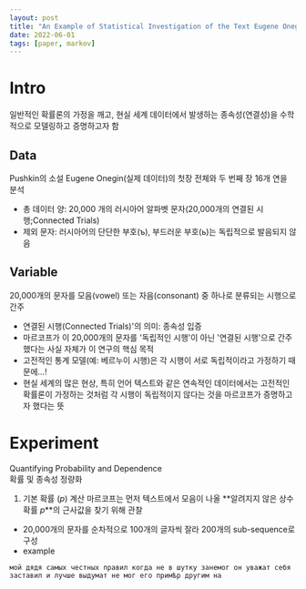 ```yaml
---
layout: post
title: "An Example of Statistical Investigation of the Text Eugene Onegin Concerning the Connection of Samples in Chains(1913)"
date: 2022-06-01
tags: [paper, markov]
---
```


# Intro
일반적인 확률론의 가정을 깨고, 현실 세계 데이터에서 발생하는 종속성(연결성)을 수학적으로 모델링하고 증명하고자 함 <br>

## Data
Pushkin의 소설 Eugene Onegin(실제 데이터)의 첫장 전체와 두 번째 장 16개 연을 분석 
- 총 데이터 양: 20,000 개의 러시아어 알파벳 문자(20,000개의 연결된 시행;Connected Trials)
- 제외 문자: 러시아어의 단단한 부호(ъ), 부드러운 부호(ь)는 독립적으로 발음되지 않음

## Variable
20,000개의 문자를 모음(vowel) 또는 자음(consonant) 중 하나로 분류되는 시행으로 간주
- 연결된 시행(Connected Trials)'의 의미: 종속성 입증
- 마르코프가 이 20,000개의 문자를 '독립적인 시행'이 아닌 '연결된 시행'으로 간주했다는 사실 자체가 이 연구의 핵심 목적
- 고전적인 통계 모델(예: 베르누이 시행)은 각 시행이 서로 독립적이라고 가정하기 때문에...!
- 현실 세계의 많은 현상, 특히 언어 텍스트와 같은 연속적인 데이터에서는 고전적인 확률론이 가정하는 것처럼 각 시행이 독립적이지 않다는 것을 마르코프가 증명하고자 했다는 뜻

# Experiment
Quantifying Probability and Dependence<br>
확률 및 종속성 정량화

1. 기본 확률 ($p$) 계산
마르코프는 먼저 텍스트에서 모음이 나올 **알려지지 않은 상수 확률 $p$**의 근사값을 찾기 위해 관찰
- 20,000개의 문자를 순차적으로 100개의 글자씩 잘라 200개의 sub-sequence로 구성
- example
```첫 번째 100개 글자 그룹 (모음 42개) 
мой дядя самых честных правил когда не в шутку занемог он уважат себя заставил и лучше выдумат не мог его примѣр другим на
```